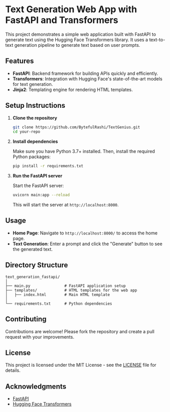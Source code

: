# Text Generation Web App with FastAPI and Transformers

This project demonstrates a simple web application built with FastAPI to generate text using the Hugging Face Transformers library. It uses a text-to-text generation pipeline to generate text based on user prompts.

## Features

- **FastAPI**: Backend framework for building APIs quickly and efficiently.
- **Transformers**: Integration with Hugging Face's state-of-the-art models for text generation.
- **Jinja2**: Templating engine for rendering HTML templates.

## Setup Instructions

1. **Clone the repository**

   ```bash
   git clone https://github.com/BytefulRashi/TextGenius.git
   cd your-repo
   ```

2. **Install dependencies**

   Make sure you have Python 3.7+ installed. Then, install the required Python packages:

   ```bash
   pip install -r requirements.txt
   ```

3. **Run the FastAPI server**

   Start the FastAPI server:

   ```bash
   uvicorn main:app --reload
   ```

   This will start the server at `http://localhost:8000`.

## Usage

- **Home Page**: Navigate to `http://localhost:8000/` to access the home page.
- **Text Generation**: Enter a prompt and click the "Generate" button to see the generated text.

## Directory Structure

```
text_generation_fastapi/
│
├── main.py               # FastAPI application setup
├── templates/            # HTML templates for the web app
│   ├── index.html        # Main HTML template
│
└── requirements.txt      # Python dependencies
```

## Contributing

Contributions are welcome! Please fork the repository and create a pull request with your improvements.

## License

This project is licensed under the MIT License - see the [LICENSE](LICENSE) file for details.

## Acknowledgments

- [FastAPI](https://fastapi.tiangolo.com/)
- [Hugging Face Transformers](https://huggingface.co/transformers/)

